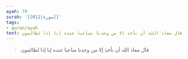 ```yaml
---
ayah: 79
surah: '[[012|سورة]]'
tags:
- quran/ayah
text: قال معاذ الله أن نأخذ إلا من وجدنا متاعنا عنده إنا إذا لظالمون
---
```

> قال معاذ الله أن نأخذ إلا من وجدنا متاعنا عنده إنا إذا لظالمون

